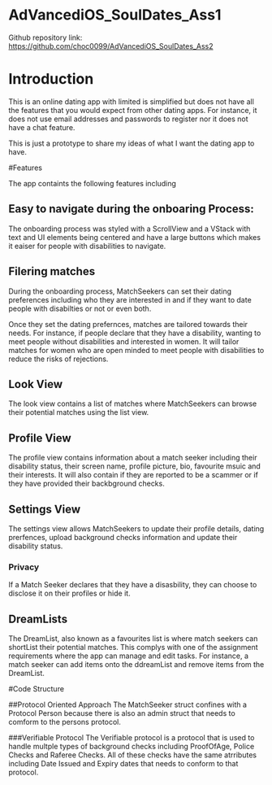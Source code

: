 # AdVancediOS_SoulDates_Ass1

Github repository link: https://github.com/choc0099/AdVancediOS_SoulDates_Ass2

# Introduction
This is an online dating app with limited is simplified but does not have all the features that you would expect from other dating apps. For instance, it does not use email addresses and passwords to register nor it does not have a chat feature.

This is just a prototype to share my ideas of what I want the dating app to have.

#Features

The app containts the following features including

## Easy to navigate during the onboaring Process:
The onboarding process was styled with a ScrollView and a VStack with text and UI elements being centered and have a large buttons which makes it eaiser for people with disabilities to navigate.

## Filering matches
During the onboarding process, MatchSeekers can set their dating preferences including who they are interested in and if they want to date people with disabilties or not or even both.

Once they set the dating prefernces, matches are tailored towards their needs. For instance, if people declare that they have a disability, wanting to meet people without disabilities and interested in women. It will tailor matches for women who are open minded to meet people with disabilities to reduce the risks of rejections.

## Look View

The look view contains a list of matches where MatchSeekers can browse their potential matches using the list view.

## Profile View
The profile view contains information about a match seeker including their disability status, their screen name, profile picture, bio, favourite msuic and their interests. It will also contain if they are reported to be a scammer or if they have provided their backbground checks.

## Settings View
The settings view allows MatchSeekers to update their profile details, dating prerfences, upload background checks information and update their disability status.

### Privacy
If a Match Seeker declares that they have a disasbility, they can choose to disclose it on their profiles or hide it.

## DreamLists
The DreamList, also known as a favourites list is where match seekers can shortList their potential matches. This complys with one of the assignment requirements where the app can manage and edit tasks. For instance, a match seeker can add items onto the ddreamList and remove items from the DreamList.

#Code Structure

##Protocol Oriented Approach
The MatchSeeker struct confines with a Protocol Person because there is also an admin struct that needs to comform to the persons protocol.

###Verifiable Protocol
The Verifiable protocol is a protocol that is used to handle multple types of background checks including ProofOfAge, Police Checks and Raferee Checks. All of these checks have the same atrributes including Date Issued and Expiry dates that needs to conform to that protocol.


